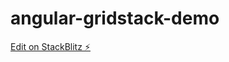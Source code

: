 # angular-gridstack-demo

[Edit on StackBlitz ⚡️](https://stackblitz.com/edit/angular-gridstack-demo-enwlpm)